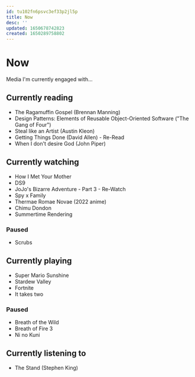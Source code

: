 ```yaml
---
id: tu102fn6psvc3ef33p2jl5p
title: Now
desc: ''
updated: 1650678742823
created: 1650289758802
---
```


# Now

Media I'm currently engaged with...

## Currently reading
- The Ragamuffin Gospel (Brennan Manning)
- Design Patterns: Elements of Reusable Object-Oriented Software ("The Gang of Four")
- Steal like an Artist (Austin Kleon)
- Getting Things Done (David Allen) - Re-Read
- When I don't desire God (John Piper)

## Currently watching
- How I Met Your Mother
- DS9
- JoJo's Bizarre Adventure - Part 3 - Re-Watch
- Spy x Family
- Thermae Romae Novae (2022 anime)
- Chimu Dondon
- Summertime Rendering

### Paused
- Scrubs

## Currently playing
- Super Mario Sunshine
- Stardew Valley
- Fortnite
- It takes two

### Paused
- Breath of the Wild
- Breath of Fire 3
- Ni no Kuni

## Currently listening to
- The Stand (Stephen King)
